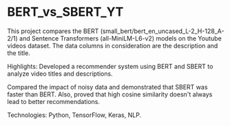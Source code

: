 # BERT_vs_SBERT_YT
This project compares the BERT (small_bert/bert_en_uncased_L-2_H-128_A-2/1) and Sentence Transformers (all-MiniLM-L6-v2) models on the Youtube videos dataset. The data columns in consideration are the description and the title.


Highlights:
Developed a recommender system using BERT and SBERT to analyze video titles and descriptions.

Compared the impact of noisy data and demonstrated that SBERT was faster than BERT. Also, proved that high cosine similarity doesn't always lead to better recommendations.

Technologies: Python, TensorFlow, Keras, NLP.

